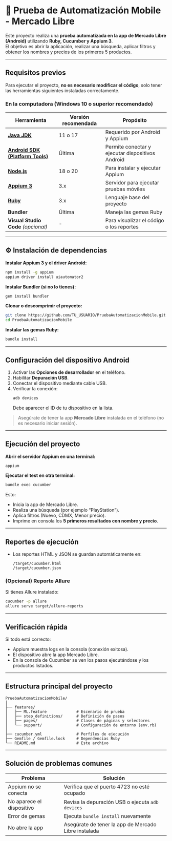 # 📱 Prueba de Automatización Mobile - Mercado Libre

Este proyecto realiza una **prueba automatizada en la app de Mercado Libre (Android)** utilizando **Ruby, Cucumber y Appium 3**.  
El objetivo es abrir la aplicación, realizar una búsqueda, aplicar filtros y obtener los nombres y precios de los primeros 5 productos.

---

## Requisitos previos

Para ejecutar el proyecto, **no es necesario modificar el código**, solo tener las herramientas siguientes instaladas correctamente.

### En la computadora (Windows 10 o superior recomendado)

| Herramienta | Versión recomendada | Propósito |
|--------------|--------------------|------------|
| [**Java JDK**](https://www.oracle.com/java/technologies/downloads/) | 11 o 17 | Requerido por Android y Appium |
| [**Android SDK (Platform Tools)**](https://developer.android.com/studio#downloads) | Última | Permite conectar y ejecutar dispositivos Android |
| [**Node.js**](https://nodejs.org/) | 18 o 20 | Para instalar y ejecutar Appium |
| [**Appium 3**](https://appium.io/) | 3.x | Servidor para ejecutar pruebas móviles |
| [**Ruby**](https://rubyinstaller.org/) | 3.x | Lenguaje base del proyecto |
| **Bundler** | Última | Maneja las gemas Ruby |
| **Visual Studio Code** *(opcional)* | - | Para visualizar el código o los reportes |

---

## ⚙️ Instalación de dependencias

**Instalar Appium 3 y el driver Android:**
```bash
npm install -g appium
appium driver install uiautomator2
```

**Instalar Bundler (si no lo tienes):**
```bash
gem install bundler
```

**Clonar o descomprimir el proyecto:**
```bash
git clone https://github.com/TU_USUARIO/PruebaAutomatizacionMobile.git
cd PruebaAutomatizacionMobile
```

**Instalar las gemas Ruby:**
```bash
bundle install
```

---

## Configuración del dispositivo Android

1. Activar las **Opciones de desarrollador** en el teléfono.  
2. Habilitar **Depuración USB**.  
3. Conectar el dispositivo mediante cable USB.  
4. Verificar la conexión:
   ```bash
   adb devices
   ```
   Debe aparecer el ID de tu dispositivo en la lista.

> Asegúrate de tener la app **Mercado Libre** instalada en el teléfono (no es necesario iniciar sesión).

---

## Ejecución del proyecto

**Abrir el servidor Appium en una terminal:**
```bash
appium
```
**Ejecutar el test en otra terminal:**
```bash
bundle exec cucumber
```
Esto:
- Inicia la app de Mercado Libre.  
- Realiza una búsqueda (por ejemplo “PlayStation”).  
- Aplica filtros (Nuevo, CDMX, Menor precio).  
- Imprime en consola los **5 primeros resultados con nombre y precio**.

---

## Reportes de ejecución

- Los reportes HTML y JSON se guardan automáticamente en:
  ```
  /target/cucumber.html
  /target/cucumber.json
  ```

### (Opcional) Reporte Allure
Si tienes Allure instalado:
```bash
cucumber -p allure
allure serve target/allure-reports
```

---

## Verificación rápida

Si todo está correcto:
- Appium muestra logs en la consola (conexión exitosa).
- El dispositivo abre la app Mercado Libre.
- En la consola de Cucumber se ven los pasos ejecutándose y los productos listados.

---

## Estructura principal del proyecto

```
PruebaAutomatizacionMobile/
│
├── features/
│   ├── ML.feature             # Escenario de prueba
│   ├── step_definitions/      # Definición de pasos
│   ├── pages/                 # Clases de páginas y selectores
│   └── support/               # Configuración de entorno (env.rb)
│
├── cucumber.yml               # Perfiles de ejecución
├── Gemfile / Gemfile.lock     # Dependencias Ruby
└── README.md                  # Este archivo
```
---

## Solución de problemas comunes

| Problema | Solución |
|-----------|-----------|
| Appium no se conecta | Verifica que el puerto 4723 no esté ocupado |
| No aparece el dispositivo | Revisa la depuración USB o ejecuta `adb devices` |
| Error de gemas | Ejecuta `bundle install` nuevamente |
| No abre la app | Asegúrate de tener la app de Mercado Libre instalada |


